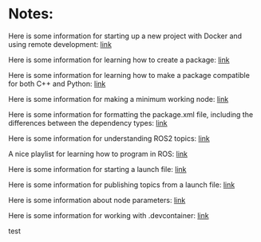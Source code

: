 # Notes:
Here is some information for starting up a new project with Docker and using remote development: [link](https://docs.ros.org/en/humble/How-To-Guides/Setup-ROS-2-with-VSCode-and-Docker-Container.html#install-remote-development-extension)

Here is some information for learning how to create a package: [link](https://docs.ros.org/en/foxy/Tutorials/Beginner-Client-Libraries/Creating-Your-First-ROS2-Package.html#what-is-a-ros-2-package)

Here is some information for learning how to make a package compatible for both C++ and Python: [link](https://roboticsbackend.com/ros2-package-for-both-python-and-cpp-nodes/)

Here is some information for making a minimum working node: [link](https://roboticsbackend.com/write-minimal-ros2-cpp-node/)

Here is some information for formatting the package.xml file, including the differences between the dependency types: [link](http://wiki.ros.org/catkin/package.xml)

Here is some information for understanding ROS2 topics: [link](https://docs.ros.org/en/foxy/Tutorials/Beginner-CLI-Tools/Understanding-ROS2-Topics/Understanding-ROS2-Topics.html#ros2-topic-list)

A nice playlist for learning how to program in ROS: [link](https://www.youtube.com/playlist?list=PLLSegLrePWgJudpPUof4-nVFHGkB62Izy)

Here is some information for starting a launch file: [link](https://roboticsbackend.com/ros2-launch-file-example/)

Here is some information for publishing topics from a launch file: [link](https://answers.ros.org/question/386216/ros2-topic-pub-from-launch-file/)

Here is some information about node parameters: [link](https://docs.ros.org/en/rolling/Concepts/Basic/About-Parameters.html)

Here is some information for working with .devcontainer: [link](https://www.allisonthackston.com/articles/vscode-docker-ros2.html)

test